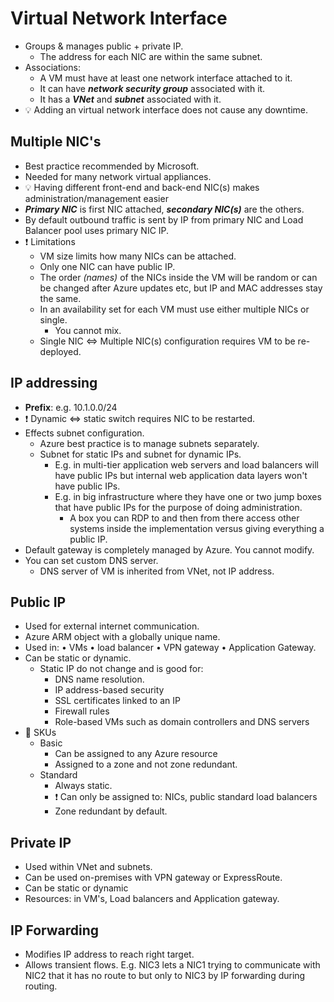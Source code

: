 # Virtual Network Interface

- Groups & manages public + private IP.
  - The address for each NIC are within the same subnet.
- Associations:
  - A VM must have at least one network interface attached to it.
  - It can have ***network security group*** associated with it.
  - It has a ***VNet*** and ***subnet*** associated with it.
- 💡 Adding an virtual network interface does not cause any downtime.

## Multiple NIC's

- Best practice recommended by Microsoft.
- Needed for many network virtual appliances.
- 💡 Having different front-end and back-end NIC(s) makes administration/management easier
- ***Primary NIC*** is first NIC attached, ***secondary NIC(s)*** are the others.
- By default outbound traffic is sent by IP from primary NIC and Load Balancer pool uses primary NIC IP.
- ❗ Limitations
  - VM size limits how many NICs can be attached.
  - Only one NIC can have public IP.
  - The order *(names)* of the NICs inside the VM will be random or can be changed after Azure updates etc, but IP and MAC addresses stay the same.
  - In an availability set for each VM must use either multiple NICs or single.
    - You cannot mix.
  - Single NIC <=> Multiple NIC(s) configuration requires VM to be re-deployed.

## IP addressing

- **Prefix**: e.g. 10.1.0.0/24
- ❗ Dynamic <=> static switch requires NIC to be restarted.
- Effects subnet configuration.
  - Azure best practice is to manage subnets separately.
  - Subnet for static IPs and subnet for dynamic IPs.
    - E.g. in multi-tier application web servers and load balancers will have public IPs but internal web application data layers won't have public IPs.
    - E.g. in big infrastructure where they have one or two jump boxes that have public IPs for the purpose of doing administration.
      - A box you can RDP to and then from there access other systems inside the implementation versus giving everything a public IP.
- Default gateway is completely managed by Azure. You cannot modify.
- You can set custom DNS server.
  - DNS server of VM is inherited from VNet, not IP address.

## Public IP

- Used for external internet communication.
- Azure ARM object with a globally unique name.
- Used in: • VMs • load balancer • VPN gateway • Application Gateway.
- Can be static or dynamic.
  - Static IP do not change and is good for:
    - DNS name resolution.
    - IP address-based security
    - SSL certificates linked to an IP
    - Firewall rules
    - Role-based VMs such as domain controllers and DNS servers
- 📝 SKUs
  - Basic
    - Can be assigned to any Azure resource
    - Assigned to a zone and not zone redundant.
  - Standard
    - Always static.
    - ❗ Can only be assigned to: NICs, public standard load balancers
    - Zone redundant by default.

## Private IP

- Used within VNet and subnets.
- Can be used on-premises with VPN gateway or ExpressRoute.
- Can be static or dynamic
- Resources: in VM's, Load balancers and Application gateway.

## IP Forwarding

- Modifies IP address to reach right target.
- Allows transient flows. E.g. NIC3 lets a NIC1 trying to communicate with NIC2 that it has no route to but only to NIC3 by IP forwarding during routing.
